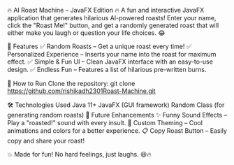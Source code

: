 🔥 AI Roast Machine – JavaFX Edition 🔥
A fun and interactive JavaFX application that generates hilarious AI-powered roasts! Enter your name, click the "Roast Me!" button, and get a randomly generated roast that will either make you laugh or question your life choices. 😂

🎯 Features
✅ Random Roasts – Get a unique roast every time!
✅ Personalized Experience – Inserts your name into the roast for maximum effect.
✅ Simple & Fun UI – Clean JavaFX interface with an easy-to-use design.
✅ Endless Fun – Features a list of hilarious pre-written burns.

🚀 How to Run
Clone the repository:
git clone https://github.com/rishikadh2301Roast-Machine.git

🛠️ Technologies Used
Java 11+
JavaFX (GUI framework)
Random Class (for generating random roasts)
🎉 Future Enhancements
✨ Funny Sound Effects – Play a "roasted!" sound with every insult.
🎨 Custom Theming – Cool animations and colors for a better experience.
📋 Copy Roast Button – Easily copy and share your roast!

💥 Made for fun! No hard feelings, just laughs. 😆🔥
